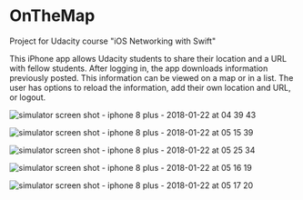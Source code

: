 # OnTheMap
Project for Udacity course "iOS Networking with Swift"

This iPhone app allows Udacity students to share their location and a URL with fellow students. After logging in, the app downloads information previously posted. This information can be viewed on a map or in a list. The user has options to reload the information, add their own location and URL, or logout.

![simulator screen shot - iphone 8 plus - 2018-01-22 at 04 39 43](https://user-images.githubusercontent.com/27603808/35223012-d30020bc-ff34-11e7-9f10-64aab0a0624d.png)

![simulator screen shot - iphone 8 plus - 2018-01-22 at 05 15 39](https://user-images.githubusercontent.com/27603808/35223017-d513bc06-ff34-11e7-98e0-92410b56aebc.png)

![simulator screen shot - iphone 8 plus - 2018-01-22 at 05 25 34](https://user-images.githubusercontent.com/27603808/35223035-e2e5a6d2-ff34-11e7-928d-da7a36d9ac4f.png)

![simulator screen shot - iphone 8 plus - 2018-01-22 at 05 16 19](https://user-images.githubusercontent.com/27603808/35223022-d7631bdc-ff34-11e7-983d-a7f38cbc039b.png)

![simulator screen shot - iphone 8 plus - 2018-01-22 at 05 17 20](https://user-images.githubusercontent.com/27603808/35223023-d93f8094-ff34-11e7-86a2-644d2cdae03c.png)
